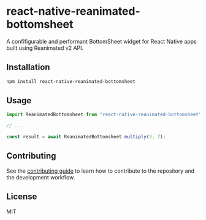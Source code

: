 # react-native-reanimated-bottomsheet

A confifigurable and performant BottomSheet widget for React Native apps built using Reanimated v2 API.

## Installation

```sh
npm install react-native-reanimated-bottomsheet
```

## Usage

```js
import ReanimatedBottomsheet from "react-native-reanimated-bottomsheet";

// ...

const result = await ReanimatedBottomsheet.multiply(3, 7);
```

## Contributing

See the [contributing guide](CONTRIBUTING.md) to learn how to contribute to the repository and the development workflow.

## License

MIT
